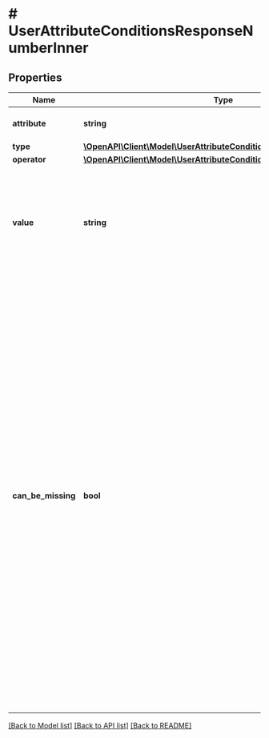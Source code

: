 # # UserAttributeConditionsResponseNumberInner

## Properties

Name | Type | Description | Notes
------------ | ------------- | ------------- | -------------
**attribute** | **string** | User attribute code. | [optional]
**type** | [**\OpenAPI\Client\Model\UserAttributeConditionsPropertiesTypeNumber**](UserAttributeConditionsPropertiesTypeNumber.md) |  | [optional]
**operator** | [**\OpenAPI\Client\Model\UserAttributeConditionsPropertiesOperator**](UserAttributeConditionsPropertiesOperator.md) |  | [optional]
**value** | **string** | Condition value which user attribute value will be compared to. Type depends on attribute type. | [optional]
**can_be_missing** | **bool** | Indicates that the condition is met even if attribute is missing from user attributes. Pass &#x60;true&#x60; to show the item to users who don&#39;t have this attribute. Users who have the attribute, but the value does not match that specified in the condition, will not see the item. &#x60;false&#x60; — users who have the attribute, but the value does not match that specified in the condition, or the attribute is missing, will not see the item. | [optional]

[[Back to Model list]](../../README.md#models) [[Back to API list]](../../README.md#endpoints) [[Back to README]](../../README.md)
